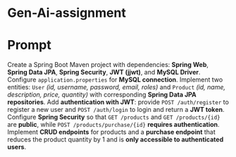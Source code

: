# Gen-Ai-assignment

# Prompt
Create a Spring Boot Maven project with dependencies: **Spring Web**, **Spring Data JPA**, **Spring Security**, **JWT (jjwt)**, and **MySQL Driver**. Configure `application.properties` for **MySQL connection**. Implement two entities: `User` *(id, username, password, email, roles)* and `Product` *(id, name, description, price, quantity)* with corresponding **Spring Data JPA repositories**. Add **authentication with JWT**: provide `POST /auth/register` to register a new user and `POST /auth/login` to login and return a **JWT token**. Configure **Spring Security** so that `GET /products` and `GET /products/{id}` are **public**, while `POST /products/purchase/{id}` **requires authentication**. Implement **CRUD endpoints** for products and a **purchase endpoint** that reduces the product quantity by 1 and is **only accessible to authenticated users**.
